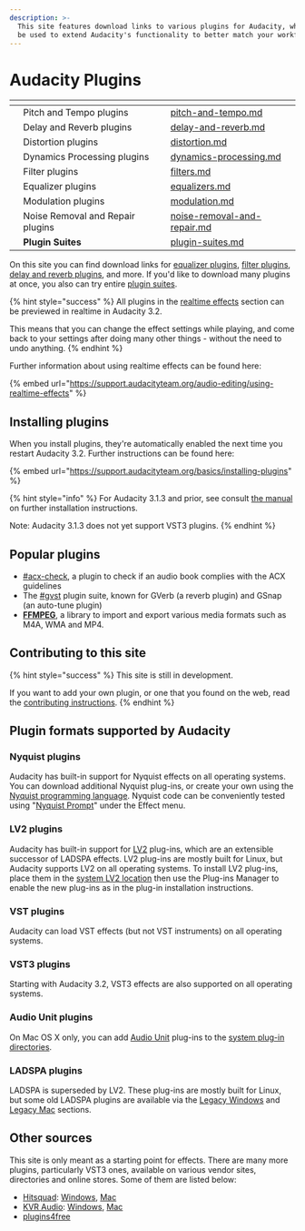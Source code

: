 ```yaml
---
description: >-
  This site features download links to various plugins for Audacity, which can
  be used to extend Audacity's functionality to better match your workflow.
---
```


# Audacity Plugins

<table data-view="cards"><thead><tr><th></th><th></th><th></th><th data-hidden data-card-target data-type="content-ref"></th></tr></thead><tbody><tr><td></td><td>Pitch and Tempo plugins</td><td></td><td><a href="realtime-effects/pitch-and-tempo.md">pitch-and-tempo.md</a></td></tr><tr><td></td><td>Delay and Reverb plugins</td><td></td><td><a href="realtime-effects/delay-and-reverb.md">delay-and-reverb.md</a></td></tr><tr><td></td><td>Distortion plugins</td><td></td><td><a href="realtime-effects/distortion.md">distortion.md</a></td></tr><tr><td></td><td>Dynamics Processing plugins</td><td></td><td><a href="realtime-effects/dynamics-processing.md">dynamics-processing.md</a></td></tr><tr><td></td><td>Filter plugins</td><td></td><td><a href="realtime-effects/filters.md">filters.md</a></td></tr><tr><td></td><td>Equalizer plugins</td><td></td><td><a href="realtime-effects/equalizers.md">equalizers.md</a></td></tr><tr><td></td><td>Modulation plugins</td><td></td><td><a href="realtime-effects/modulation.md">modulation.md</a></td></tr><tr><td></td><td>Noise Removal and Repair plugins</td><td></td><td><a href="realtime-effects/noise-removal-and-repair.md">noise-removal-and-repair.md</a></td></tr><tr><td></td><td><strong>Plugin Suites</strong></td><td></td><td><a href="realtime-effects/plugin-suites.md">plugin-suites.md</a></td></tr></tbody></table>

On this site you can find download links for [equalizer plugins](realtime-effects/equalizers.md), [filter plugins](realtime-effects/filters.md), [delay and reverb plugins](realtime-effects/delay-and-reverb.md), and more. If you'd like to download many plugins at once, you also can try entire [plugin suites](realtime-effects/plugin-suites.md).

{% hint style="success" %}
All plugins in the [realtime effects](broken-reference/) section can be previewed in realtime in Audacity 3.2.

This means that you can change the effect settings while playing, and come back to your settings after doing many other things - without the need to undo anything.
{% endhint %}

Further information about using realtime effects can be found here:

{% embed url="https://support.audacityteam.org/audio-editing/using-realtime-effects" %}

## Installing plugins

When you install plugins, they're automatically enabled the next time you restart Audacity 3.2. Further instructions can be found here:

{% embed url="https://support.audacityteam.org/basics/installing-plugins" %}

{% hint style="info" %}
For Audacity 3.1.3 and prior, see consult [the manual](https://manual.audacityteam.org/man/installing\_plug\_ins.html) on further installation instructions.

Note: Audacity 3.1.3 does not yet support VST3 plugins.
{% endhint %}

## Popular plugins

* [#acx-check](analyzers/analysis-plugins.md#acx-check "mention"), a plugin to check if an audio book complies with the ACX guidelines
* The [#gvst](realtime-effects/plugin-suites.md#gvst "mention") plugin suite, known for GVerb (a reverb plugin) and GSnap (an auto-tune plugin)
* [**FFMPEG**](https://support.audacityteam.org/basics/downloading-and-installing-audacity/installing-ffmpeg), a library to import and export various media formats such as M4A, WMA and MP4.

## Contributing to this site

{% hint style="success" %}
This site is still in development.

If you want to add your own plugin, or one that you found on the web, read the [contributing instructions](contributing/adding-plugins-to-this-site.md).
{% endhint %}

## Plugin formats supported by Audacity

### Nyquist plugins

Audacity has built-in support for Nyquist effects on all operating systems. You can download additional Nyquist plug-ins, or create your own using the [Nyquist programming language](http://wiki.audacityteam.org/wiki/Nyquist\_Plug-ins\_Reference). Nyquist code can be conveniently tested using "[Nyquist Prompt](http://manual.audacityteam.org/man/nyquist\_prompt.html)" under the Effect menu.

### **LV2 plugins**

Audacity has built-in support for [LV2](http://lv2plug.in/) plug-ins, which are an extensible successor of LADSPA effects. LV2 plug-ins are mostly built for Linux, but Audacity supports LV2 on all operating systems. To install LV2 plug-ins, place them in the [system LV2 location](http://manual.audacityteam.org/man/effect\_menu.html#LV2\_effects) then use the Plug-ins Manager to enable the new plug-ins as in the plug-in installation instructions.

### **VST plugins**

Audacity can load VST effects (but not VST instruments) on all operating systems.

### VST3 plugins

Starting with Audacity 3.2, VST3 effects are also supported on all operating systems.

### Audio Unit plugins

On Mac OS X only, you can add [Audio Unit](http://wiki.audacityteam.org/wiki/Audio\_Units) plug-ins to the [system plug-in directories](http://manual.audacityteam.org/man/effect\_menu.html#add\_audio\_unit).

### LADSPA plugins

LADSPA is superseded by LV2. These plug-ins are mostly built for Linux, but some old LADSPA plugins are available via the [Legacy Windows](http://www.audacityteam.org/download/legacy-windows/) and [Legacy Mac](http://www.audacityteam.org/download/legacy-mac/) sections.

## Other sources

This site is only meant as a starting point for effects. There are many more plugins, particularly VST3 ones, available on various vendor sites, directories and online stores. Some of them are listed below:

* [Hitsquad](http://www.hitsquad.com/): [Windows](http://www.hitsquad.com/smm/win95/PLUGINS\_VST/), [Mac](http://www.hitsquad.com/smm/mac/PLUGINS\_VST/)
* [KVR Audio](http://www.kvraudio.com/): [Windows](http://www.kvraudio.com/q.php?search=1\&os\[]=win32\&ty\[]=e\&f1\[]=vst\&pr\[]=f\&sh\[]=s), [Mac](http://www.kvraudio.com/q.php?search=1\&os\[]=mac32\&ty\[]=e\&f1\[]=vst\&pr\[]=f\&sh\[]=s)
* [plugins4free](https://plugins4free.com/)
